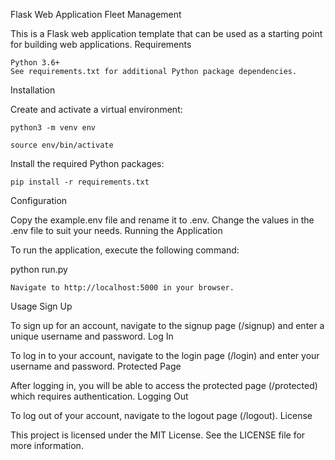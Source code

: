 Flask Web Application Fleet Management

This is a Flask web application template that can be used as a starting point for building web applications.
Requirements

    Python 3.6+
    See requirements.txt for additional Python package dependencies.

Installation

Create and activate a virtual environment:

    python3 -m venv env
        
    source env/bin/activate

Install the required Python packages:
            
    pip install -r requirements.txt

Configuration

Copy the example.env file and rename it to .env. Change the values in the .env file to suit your needs.
Running the Application

To run the application, execute the following command:


python run.py

    Navigate to http://localhost:5000 in your browser.


Usage
Sign Up

To sign up for an account, navigate to the signup page (/signup) and enter a unique username and password.
Log In

To log in to your account, navigate to the login page (/login) and enter your username and password.
Protected Page

After logging in, you will be able to access the protected page (/protected) which requires authentication.
Logging Out

To log out of your account, navigate to the logout page (/logout).
License

This project is licensed under the MIT License. See the LICENSE file for more information.
